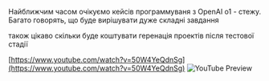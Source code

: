 <!--
date: 2025-02-02T23:23:04.358Z
-->

Найближчим часом очікуємо кейсів программуваня з OpenAI o1 - стежу. Багато говорять, що буде вирішувати дуже складні завдання

також цікаво скільки буде коштувати геренація проектів після тестової стадії


[https://www.youtube.com/watch?v=50W4YeQdnSg](https://www.youtube.com/watch?v=50W4YeQdnSg)
![YouTube Preview](https://img.youtube.com/vi/50W4YeQdnSg/mqdefault.jpg)
